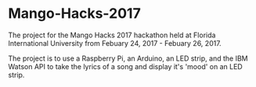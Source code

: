 # Mango-Hacks-2017

The project for the Mango Hacks 2017 hackathon held at Florida International University from Febuary 24, 2017 - Febuary 26, 2017.

The project is to use a Raspberry Pi, an Arduino, an LED strip, and the IBM Watson API to take the lyrics of a song
and display it's 'mood' on an LED strip.
